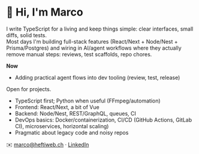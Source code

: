 # 👋 Hi, I'm Marco

I write TypeScript for a living and keep things simple: clear interfaces, small diffs, solid tests.  
Most days I'm building full-stack features (React/Next + Node/Nest + Prisma/Postgres) and wiring in AI/agent
workflows where they actually remove manual steps: reviews, test scaffolds, repo chores.

**Now**
- Adding practical agent flows into dev tooling (review, test, release)

Open for projects.

- TypeScript first; Python when useful (FFmpeg/automation)
- Frontend: React/Next, a bit of Vue
- Backend: Node/Nest, REST/GraphQL, queues, CI
- DevOps basics: Docker/containerization, CI/CD (GitHub Actions, GitLab CI), microservices, horizontal scaling)
- Pragmatic about legacy code and noisy repos

✉️ marco@heftiweb.ch · [LinkedIn](https://www.linkedin.com/in/themarcohefti/)
